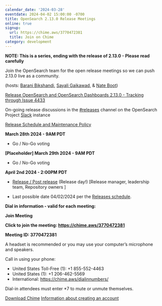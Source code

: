 ```yaml
---
calendar_date: '2024-03-28'
eventdate: 2024-04-02 15:00:00 -0700
title: OpenSearch 2.13.0 Release Meetings
online: true
signup:
  url: https://chime.aws/3770472381
  title: Join on Chime
category: development
---
```


**NOTE: This is a series, ending with the release of 2.13.0 - Please read carefully**

Join the OpenSearch team for the open release meetings so we can push 2.13.0 live as a community.

(hosts: [Barani Bikshandi](https://github.com/bbarani), [Sayali Gaikawad](https://github.com/gaiksaya), & [Nate Boot](https://github.com/nateynateynate))

[Release OpenSearch and OpenSearch Dashboards 2.13.0 - Tracking through Issue 4433](https://github.com/opensearch-project/opensearch-build/issues/4433)

On-going release discussions in the [#releases](https://opensearch.slack.com/archives/C0561HRK961) channel on the OpenSearch Project [Slack](https://opensearch.org/slack.html) instance

[Release Schedule and Maintenance Policy](https://opensearch.org/releases.html)

**March 28th 2024 - 9AM PDT**

* Go / No-Go voting

**[Placeholder] March 29th 2024 - 9AM PDT**

* Go / No-Go voting

**April 2nd 2024 - 2:00PM PDT**

* [Release / Post release](https://github.com/opensearch-project/opensearch-build/wiki/Releasing-the-Distribution#release) (Release day!) [Release manager, leadership team, Repository owners ]

* Last possible date 04/02/2024 per the [Releases schedule](https://opensearch.org/releases.html).


**Dial in information - valid for each meeting:**

**Join Meeting**

**Click to join the meeting: <https://chime.aws/3770472381>**

**Meeting ID: 3770472381** 

A headset is recommended or you may use your computer’s microphone and speakers.

Call in using your phone: 
- United States Toll-Free (1): +1 855-552-4463
- United States (1): +1 206-462-5569
- International: https://chime.aws/dialinnumbers/

Dial-in attendees must enter *7 to mute or unmute themselves.

[Download Chime](https://aws.amazon.com/chime/download)
[Information about creating an account](https://aws.amazon.com/chime/getting-started)
